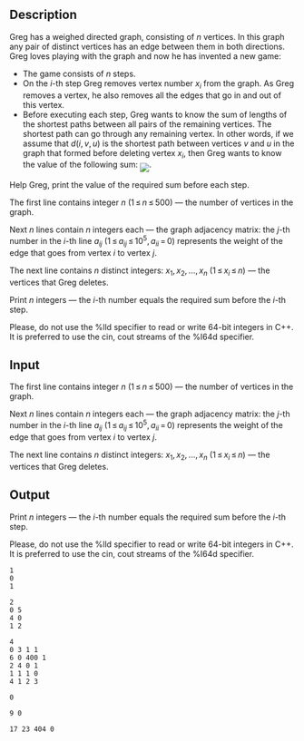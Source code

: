 ## Description

<div><p>Greg has a weighed directed graph, consisting of <span class="tex-span"><i>n</i></span> vertices. In this graph any pair of distinct vertices has an edge between them in both directions. Greg loves playing with the graph and now he has invented a new game:</p><ul> <li> The game consists of <span class="tex-span"><i>n</i></span> steps. </li><li> On the <span class="tex-span"><i>i</i></span>-th step Greg removes vertex number <span class="tex-span"><i>x</i><sub class="lower-index"><i>i</i></sub></span> from the graph. As Greg removes a vertex, he also removes all the edges that go in and out of this vertex. </li><li> Before executing each step, Greg wants to know the sum of lengths of the shortest paths between all pairs of the remaining vertices. The shortest path can go through any remaining vertex. In other words, if we assume that <span class="tex-span"><i>d</i>(<i>i</i>, <i>v</i>, <i>u</i>)</span> is the shortest path between vertices <span class="tex-span"><i>v</i></span> and <span class="tex-span"><i>u</i></span> in the graph that formed before deleting vertex <span class="tex-span"><i>x</i><sub class="lower-index"><i>i</i></sub></span>, then Greg wants to know the value of the following sum: <img align="middle" class="tex-formula" src="file://1xM5IIPT.png" style="max-width: 100.0%;max-height: 100.0%;">. </li></ul><p>Help Greg, print the value of the required sum before each step.</p></div><div class="input-specification"><p>The first line contains integer <span class="tex-span"><i>n</i></span> <span class="tex-span">(1 ≤ <i>n</i> ≤ 500)</span> — the number of vertices in the graph.</p><p>Next <span class="tex-span"><i>n</i></span> lines contain <span class="tex-span"><i>n</i></span> integers each — the graph adjacency matrix: the <span class="tex-span"><i>j</i></span>-th number in the <span class="tex-span"><i>i</i></span>-th line <span class="tex-span"><i>a</i><sub class="lower-index"><i>ij</i></sub></span> <span class="tex-span">(1 ≤ <i>a</i><sub class="lower-index"><i>ij</i></sub> ≤ 10<sup class="upper-index">5</sup>, <i>a</i><sub class="lower-index"><i>ii</i></sub> = 0)</span> represents the weight of the edge that goes from vertex <span class="tex-span"><i>i</i></span> to vertex <span class="tex-span"><i>j</i></span>.</p><p>The next line contains <span class="tex-span"><i>n</i></span> distinct integers: <span class="tex-span"><i>x</i><sub class="lower-index">1</sub>, <i>x</i><sub class="lower-index">2</sub>, ..., <i>x</i><sub class="lower-index"><i>n</i></sub></span> <span class="tex-span">(1 ≤ <i>x</i><sub class="lower-index"><i>i</i></sub> ≤ <i>n</i>)</span> — the vertices that Greg deletes.</p></div><div class="output-specification"><p>Print <span class="tex-span"><i>n</i></span> integers — the <span class="tex-span"><i>i</i></span>-th number equals the required sum before the <span class="tex-span"><i>i</i></span>-th step.</p><p>Please, do not use the <span class="tex-font-style-tt">%lld</span> specifier to read or write 64-bit integers in <span class="tex-font-style-it">C++</span>. It is preferred to use the <span class="tex-font-style-tt">cin</span>, <span class="tex-font-style-tt">cout</span> streams of the <span class="tex-font-style-tt">%I64d</span> specifier.</p></div>

## Input

<p>The first line contains integer <span class="tex-span"><i>n</i></span> <span class="tex-span">(1 ≤ <i>n</i> ≤ 500)</span> — the number of vertices in the graph.</p><p>Next <span class="tex-span"><i>n</i></span> lines contain <span class="tex-span"><i>n</i></span> integers each — the graph adjacency matrix: the <span class="tex-span"><i>j</i></span>-th number in the <span class="tex-span"><i>i</i></span>-th line <span class="tex-span"><i>a</i><sub class="lower-index"><i>ij</i></sub></span> <span class="tex-span">(1 ≤ <i>a</i><sub class="lower-index"><i>ij</i></sub> ≤ 10<sup class="upper-index">5</sup>, <i>a</i><sub class="lower-index"><i>ii</i></sub> = 0)</span> represents the weight of the edge that goes from vertex <span class="tex-span"><i>i</i></span> to vertex <span class="tex-span"><i>j</i></span>.</p><p>The next line contains <span class="tex-span"><i>n</i></span> distinct integers: <span class="tex-span"><i>x</i><sub class="lower-index">1</sub>, <i>x</i><sub class="lower-index">2</sub>, ..., <i>x</i><sub class="lower-index"><i>n</i></sub></span> <span class="tex-span">(1 ≤ <i>x</i><sub class="lower-index"><i>i</i></sub> ≤ <i>n</i>)</span> — the vertices that Greg deletes.</p>

## Output

<p>Print <span class="tex-span"><i>n</i></span> integers — the <span class="tex-span"><i>i</i></span>-th number equals the required sum before the <span class="tex-span"><i>i</i></span>-th step.</p><p>Please, do not use the <span class="tex-font-style-tt">%lld</span> specifier to read or write 64-bit integers in <span class="tex-font-style-it">C++</span>. It is preferred to use the <span class="tex-font-style-tt">cin</span>, <span class="tex-font-style-tt">cout</span> streams of the <span class="tex-font-style-tt">%I64d</span> specifier.</p>





```input1
1
0
1

```




```input2
2
0 5
4 0
1 2

```




```input3
4
0 3 1 1
6 0 400 1
2 4 0 1
1 1 1 0
4 1 2 3

```




```output1
0
```




```output2
9 0
```




```output3
17 23 404 0
```


